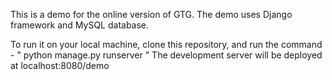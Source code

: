 This is a demo for the online version of GTG.
The demo uses Django framework and MySQL database.

To run it on your local machine, clone this repository, and run the command - " python manage.py runserver "
The development server will be deployed at localhost:8080/demo
